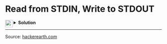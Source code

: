 <h1>Read from STDIN, Write to STDOUT</h1>

<details>
<summary>
    <img src="https://git.io/JDE5D" height="24" align="left" alt="swift">
    <b>Solution</b>
</summary>

<br/>

```swift
if let valN = Int(readLine(strippingNewline: true)!), (0...10).contains(valN) {
    print(valN * 2)
}
if let valS = readLine(strippingNewline: true), (1...15).contains(valS.count) {
    print(valS)
}
```

<ul>
<li><a href="https://www.hackerearth.com/submission/70674344/">My Submission (70674344)</a></li>
<li><a href="https://www.hackerearth.com/practice/basic-programming/input-output/basics-of-input-output/practice-problems/algorithm/io-exercise/discussion/swift-solution-for-r-7de2faf8/">Discuss</a></li>
<li><a href="https://youtu.be/NoIy_4G_W1Y">YouTube video with confirmation</a></li>
</ul>

</details>

<hr>

<p>
Source: <a href="https://www.hackerearth.com/practice/basic-programming/input-output/basics-of-input-output/practice-problems/algorithm/io-exercise/">hackerearth.com</a>
</p>
